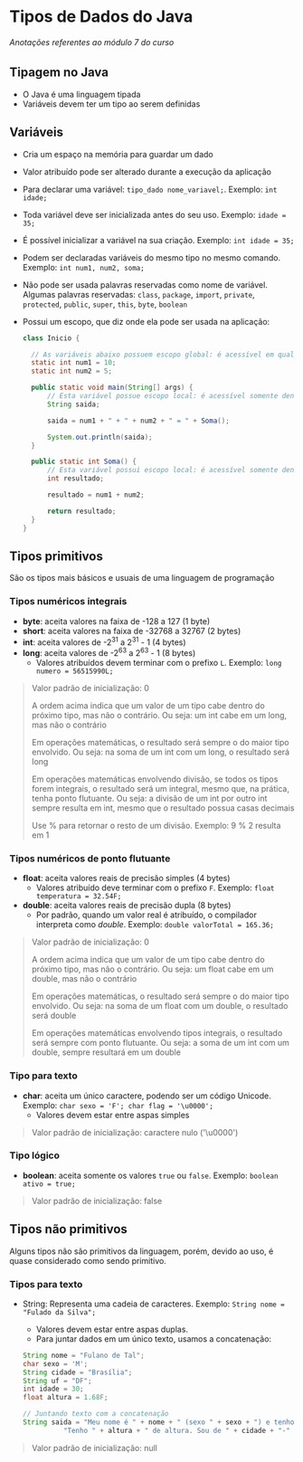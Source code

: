 # Tipos de Dados do Java

###### _Anotações referentes ao módulo 7 do curso_

## Tipagem no Java

- O Java é uma linguagem tipada
- Variáveis devem ter um tipo ao serem definidas

## Variáveis

- Cria um espaço na memória para guardar um dado
- Valor atribuído pode ser alterado durante a execução da aplicação
- Para declarar uma variável: `tipo_dado nome_variavel;`. Exemplo: `int idade;`
- Toda variável deve ser inicializada antes do seu uso. Exemplo: `idade = 35;`
- É possível inicializar a variável na sua criação. Exemplo: `int idade = 35;`
- Podem ser declaradas variáveis do mesmo tipo no mesmo comando. Exemplo: `int num1, num2, soma;`
- Não pode ser usada palavras reservadas como nome de variável. Algumas palavras reservadas: `class`, `package`, `import`, `private`, `protected`, `public`, `super`, `this`, `byte`, `boolean`
- Possui um escopo, que diz onde ela pode ser usada na aplicação:

  ~~~java
  class Inicio {
  
    // As variáveis abaixo possuem escopo global: é acessível em qualquer lugar da classe
    static int num1 = 10;
    static int num2 = 5;
  
    public static void main(String[] args) {
        // Esta variável possue escopo local: é acessível somente dentro desse método
        String saida;
  
        saida = num1 + " + " + num2 + " = " + Soma();
  
        System.out.println(saida);
    }
  
    public static int Soma() {
        // Esta variável possui escopo local: é acessível somente dentro desse método
        int resultado;
  
        resultado = num1 + num2;
  
        return resultado;
    }
  }
  ~~~

## Tipos primitivos

São os tipos mais básicos e usuais de uma linguagem de programação

### Tipos numéricos integrais

- **byte**: aceita valores na faixa de -128 a 127 (1 byte)
- **short**: aceita valores na faixa de -32768 a 32767 (2 bytes)
- **int**: aceita valores de -2<sup>31</sup> a 2<sup>31</sup> - 1 (4 bytes)
- **long**: aceita valores de -2<sup>63</sup> a 2<sup>63</sup>  - 1 (8 bytes)
  - Valores atribuídos devem terminar com o prefixo `L`. Exemplo: `long numero = 56515990L;`

> Valor padrão de inicialização: 0
> 
> A ordem acima indica que um valor de um tipo cabe dentro do próximo tipo, mas não o contrário. Ou seja: um int cabe em um long, mas não o contrário
> 
> Em operações matemáticas, o resultado será sempre o do maior tipo envolvido. Ou seja: na soma de um int com um long, o resultado será long
> 
> Em operações matemáticas envolvendo divisão, se todos os tipos forem integrais, o resultado será um integral, mesmo que, na prática, tenha ponto flutuante. Ou seja: a divisão de um int por outro int sempre resulta em int, mesmo que o resultado possua casas decimais
> 
> Use % para retornar o resto de um divisão. Exemplo: 9 % 2 resulta em 1

### Tipos numéricos de ponto flutuante

- **float**: aceita valores reais de precisão simples (4 bytes)
  - Valores atribuído deve terminar com o prefixo `F`. Exemplo: `float temperatura = 32.54F;`
- **double**: aceita valores reais de precisão dupla (8 bytes)
  - Por padrão, quando um valor real é atribuído, o compilador interpreta como _double_. Exemplo: `double valorTotal = 165.36;`

> Valor padrão de inicialização: 0
>
> A ordem acima indica que um valor de um tipo cabe dentro do próximo tipo, mas não o contrário. Ou seja: um float cabe em um double, mas não o contrário
>
> Em operações matemáticas, o resultado será sempre o do maior tipo envolvido. Ou seja: na soma de um float com um double, o resultado será double
> 
> Em operações matemáticas envolvendo tipos integrais, o resultado será sempre com ponto flutuante. Ou seja: a soma de um int com um double, sempre resultará em um double

### Tipo para texto

- **char**: aceita um único caractere, podendo ser um código Unicode. Exemplo: `char sexo = 'F'; char flag = '\u0000';`
  - Valores devem estar entre aspas simples

> Valor padrão de inicialização: caractere nulo ('\u0000')
  
### Tipo lógico

- **boolean**: aceita somente os valores `true` ou `false`. Exemplo: `boolean ativo = true;`

> Valor padrão de inicialização: false 

## Tipos não primitivos

Alguns tipos não são primitivos da linguagem, porém, devido ao uso, é quase considerado como sendo primitivo.

### Tipos para texto

- String: Representa uma cadeia de caracteres. Exemplo: `String nome = "Fulado da Silva";`
  - Valores devem estar entre aspas duplas.
  - Para juntar dados em um único texto, usamos a concatenação:

  ~~~java
  String nome = "Fulano de Tal";
  char sexo = 'M';
  String cidade = "Brasília";
  String uf = "DF";
  int idade = 30;
  float altura = 1.68F;
  
  // Juntando texto com a concatenação
  String saida = "Meu nome é " + nome + " (sexo " + sexo + ") e tenho " + idade + " anos. " +
            "Tenho " + altura + " de altura. Sou de " + cidade + "-" + uf + ".";
  ~~~

> Valor padrão de inicialização: null